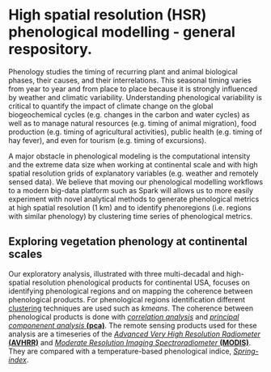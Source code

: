 # High spatial resolution (HSR) phenological modelling - general respository.

Phenology studies the timing of recurring plant and animal biological phases, their causes, and their interrelations. This seasonal timing varies from year to year and from place to place because it is strongly influenced by weather and climatic variability. Understanding phenological variability is critical to quantify the impact of climate change on the global biogeochemical cycles (e.g. changes in the carbon and water cycles) as well as to manage natural resources (e.g. timing of animal migration), food production (e.g. timing of agricultural activities), public health (e.g. timing of hay fever), and even for tourism (e.g. timing of excursions).

A major obstacle in phenological modeling is the computational intensity and the extreme data size when working at continental scale and with high spatial resolution grids of explanatory variables (e.g. weather and remotely sensed data). We believe that moving our phenological modelling workflows to a modern big-data platform such as Spark will allows us to more easily experiment with novel analytical methods to generate phenological metrics at high spatial resolution (1 km) and to identify phenoregions (i.e. regions with similar phenology) by clustering time series of phenological metrics.



## Exploring vegetation phenology at continental scales
Our exploratory analysis, illustrated with three multi-decadal and high-spatial resolution phenological products for continental USA, focuses on identifying phenological regions and on mapping the coherence between phenological products. For phenological regions identification different [clustering](clustering/README.md) techniques are used such as *kmeans*. The coherence between phenological products is done with [*correlation analysis*](correlation_analysis/README.md) and [*principal componenent analysis* **(pca)**](pca/README.md). The remote sensing products used for these analysis are a timeseries of the [*Advanced Very High Resolution Radiometer* **(AVHRR)**](avhrr/README.md) and [*Moderate Resolution Imaging Spectroradiometer* **(MODIS)**](modis/README.md). They are compared with a temperature-based phenological indice, [*Spring-index*](spring_index/README.md).

